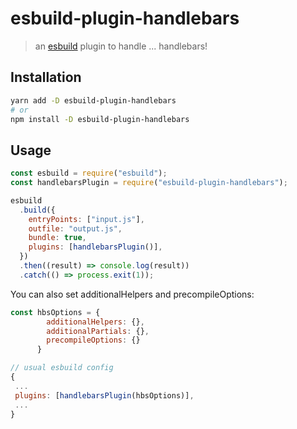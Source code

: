 # esbuild-plugin-handlebars

> an [esbuild](https://github.com/evanw/esbuild) plugin to handle ... handlebars!

## Installation

```bash
yarn add -D esbuild-plugin-handlebars
# or
npm install -D esbuild-plugin-handlebars
```

## Usage

```js
const esbuild = require("esbuild");
const handlebarsPlugin = require("esbuild-plugin-handlebars");

esbuild
  .build({
    entryPoints: ["input.js"],
    outfile: "output.js",
    bundle: true,
    plugins: [handlebarsPlugin()],
  })
  .then((result) => console.log(result))
  .catch(() => process.exit(1));
```

You can also set additionalHelpers and precompileOptions:

```js
const hbsOptions = {
        additionalHelpers: {},
        additionalPartials: {},
        precompileOptions: {}
      }

// usual esbuild config
{
 ...
 plugins: [handlebarsPlugin(hbsOptions)],
 ...
}

```
